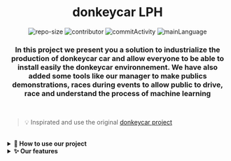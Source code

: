 <div align="center">
<h1> donkeycar LPH </h1>

![repo-size](https://img.shields.io/github/repo-size/mdl29/donkeycarLPH?style=flat-square)
![contributor](https://img.shields.io/github/contributors/mdl29/donkeycarLPH?style=flat-square)
![commitActivity](https://img.shields.io/github/commit-activity/m/mdl29/donkeycarLPH?logo=github&style=flat-square)
![mainLanguage](https://img.shields.io/github/languages/top/mdl29/donkeycarLPH?color=yellow&style=flat-square)

### In this project we present you a solution to industrialize the production of donkeycar car and allow everyone to be able to install easily the donkeycar environnement. We have also added some tools like our manager to make publics demonstrations, races during events to allow public to drive, race and understand the process of machine learning
</div>
<br>

 > 💡 Inspirated and use the original [donkeycar project](https://github.com/autorope/donkeycar)
 
 <br>

<details>	
  <summary><b> 🚀 How to use our project</b></summary>

## 🧰 Build your own donkeycar 

***

Before use our project you need to build your donkeycar.
If you don't have a donkeycar, please follow this [tutorial](https://docs.donkeycar.com/guide/build_hardware/) made by donkeycar community

### **Tips :**
If you using wide angle camera like [this](https://www.kubii.fr/cameras-capteurs/2207-module-camera-5mp-grand-angle-kubii-3272496011205.html), we have modelize on the chassis a camera cap holder. It is very usefull for avoid to lost it
![chassis](3dDesigns/camera-cover/preview.png)
> 📒 [open](3dDesigns/camera-cover/preview.png) chassis stl file




## 🧪 Create your ansible recipe

*** 
If you wanted to use our features and improvements you should create your own recipe book with your wanted recipes. Indeed, ansible has a configuration file where we specifie what options ( recipe ) we want, so you have to modify the [donkeycar.yml](ansible/donkeycar.yml) file and comment recipies which you don't want

```yml
 roles:
    - role: raspi-config #rasperry pi configuration role
      become: yes # This role need root privileges
    - role: car-config # car configurations (ntp, hostname, ds4drv...)
      become: yes # This role need root privileges
    - role: shutdown-btn # shutdown button service
      become: yes # This role need root privileges
    - role: ps4-controller # install and configure ds4drv
      become: no # This role no need root privileges
    - role: openCV # Install openCV (optional)
      become: yes # This role need root privileges
    - role: donkeycar # Donkeycar installation 
      become: no # This role doesn't need root privileges
    - role: mycar # create car with configurations
      become: no # This role no need root privileges
    - role: IR-lap-timer # install dependencies for take charge IR counter
      become: yes # This role need root privileges
```
> 📒 [ansible/donkeycar.yml](ansible/donkeycar.yml) preview

* `raspi-config` : defaults installations like wifi credentials, ssh ...
* `car-config` : car configurations (ntp, hostname, ds4drv...)
* `shutdown-btn` : add scripts for the shutdown button ( see [documentation](doc/boutton/Boutton_poussoir.md) and [shematic](doc/schema/schema-electronique.png) )
* `ps4-controller` : installation of ds4drv and configuration for ps4 bluetooth controllers
* `openCV` : install openCV according to donkeycar documentation
* `donkeycar` : install [donkeycar project](https://github.com/autorope/donkeycar) and its requirements 
* `mycar` : create mycar folder with its files
* `IR-lap-timer` : Infrared installation and configuration

**Don't comment required recipes (raspi-config, car-config, donkeycar, mycar ), this action can prevent the proper functioning of installations or configurations**

> ⚠️ Some features what we have added in theses ansible recipe need also harware. **Please read our [electronic shematic](doc/schema/schema-electronique.png) or <a href="##Hardware"> hardware documentation </a>

## ⚙️ Modify default car configurations

***

- modify configuration for single car

  Before launching your recipe, you should modify config var with your configurations like `wpa_suplicant`, donkeycar steering and throttle configuration
  > 📒 [ansible/group_vars/all](ansible/group_vars/all)

- configuration for multiple cars with the same image

You can configure the cars independently, in our case we have 4 configurations (see [ansible/config](ansible/config)).
To do this, you should specify add the car's hostname and mac address:
  > 📒 [ansible/config/hostnames](ansible/config/hostnames)
  ```text
  e4:5f:01:68:17:2c	dababycar
  ```
  afterwards, just create a folder with the car name at `ansible/config`. For our example we should create dababycar folder at `ansible/config/dababycar`.

  In this folder we should to create two file configuration :
   - `ds4drv.env` --> ps4 controller color
   - `myconfig.py` --> donkeycar myconfig

   example :
   > 📒 [ansible/config/dababycar/ds4drv.env](ansible/config/dababycar/ds4drv.env)
   ```env
  CONTROLLER_LED_COLOR=A103FC
   ```
  
  > 📒 [ansible/config/dababycar/myconfig.py](ansible/config/dababycar/myconfig.py)
   ```python
  DRIVE_TRAIN_TYPE = "PIGPIO_PWM" # SERVO_ESC|DC_STEER_THROTTLE|DC_TWO_WHEEL|SERVO_HBRIDGE_PWM|PIGPIO_PWM|MM1|MOCK

  STEERING_CHANNEL = 12           #channel on the 9685 pwm board 0-15
  STEERING_LEFT_PWM = 739         #pwm value for full left steering
  STEERING_RIGHT_PWM = 400        #pwm value for full right steering
  
  STEERING_PWM_PIN = 12           #Pin numbering according to Broadcom numbers
  STEERING_PWM_FREQ = 75          #Frequency for PWM
  STEERING_PWM_INVERTED = False   #If PWM needs to be inverted

  THROTTLE_CHANNEL = 13           #channel on the 9685 pwm board 0-15
  THROTTLE_FORWARD_PWM = 575      #pwm value for max forward throttle max 750
  THROTTLE_STOPPED_PWM = 470      #pwm value for no movement
  THROTTLE_REVERSE_PWM = 400      #pwm value for max reverse throttle

  THROTTLE_PWM_PIN = 13           #Pin numbering according to Broadcom numbers
  THROTTLE_PWM_FREQ = 75          #Frequency for PWM
  THROTTLE_PWM_INVERTED = False   #If PWM needs to be inverted

  AUTO_RECORD_ON_THROTTLE = False #if true, we will record whenever throttle is not zero. if false, you must manually toggle recording with some other trigger. Usually circle button on joystick.
  CONTROLLER_TYPE='custom' # Set the controller to be used to be our custom one ()

  LOGGING_LEVEL='DEBUG'
  ```

## 🚀 Launch ansible recipe

***

After have create your ansible playbook, you can launch it with these two options :
- install it by ssh but you should configure manually internet, ssh and install ansible on your raspberry pi. **Follow this [tutorial](ansible/README.md)**
- generate your raspian image with donkeycar installed using packer.**follow this [tutorial](packer/README.md)**

## 👷 Build infrared transmitter

***

For count laps in donkeycar manager, we should build a infrared emitting tower.

**TODO**


## 🏎 Run our manager and happy race !

***

1 - Run our backend according to our [documentation](backend/README.md)

2 - Run our frontend according to our [documentation](donkeycarManagerFront/README.md)


  <br/>	
</details>

<details>	
  <summary><b>✨ Our features</b></summary>
  <br/>	
 
## Software 

***

### Ansible remote installation documentation : 
  > we have made a ansible book for automate our donleycar and raspberry pi installation remotely (ssh).
    Indeed, these recipes allow us to have one single clean installation and be able to repeat it to infinity. <br>
    <b>ℹ️ Read [documentation](ansible/README.md) !! </b>

### Generate raspian image with donkeycar installation :
 > With ansible and packer, we can also generate a raspian image with our donkeycar installation. This feature is very usefull if we want to share it with people and don't use ssh. <br>
 <b>ℹ️ Read [documentation](ansible/README.md) !! </b>

### Generate raspian image with donkeycar installation :
 > With ansible and packer, we can also generate a raspian image with our donkeycar installation. This feature is very usefull if we want to share it with people and don't use ssh. <br>
 <b>ℹ️ Read [documentation](packer/README.md) !! </b>

### Donkeycar manager :
 > We have created a donkeycar manager. This manager is separated in to parts : a backend ( with database, api ...) and a frontend ( vuejs 2), it allow us to see cars who running, stopped, manage players who race... <br>
 <b>ℹ️ For more informations about how it works, you can see our documentation [here](doc/donkeycarManager/manager-features.md)</b>

## Hardware

***

<br>

### Our shematic : 

![Fichier Fritzing](doc/schema/schema-electronique.png)

### Shutdown button :
> we have made a shutdown button, for shutdown car manually because when ssh crash we can't make a clean shutdown and we risk to damage the SD card

### Led indicator :
 > This led indcator allow us to know if the car is up or not. If the led is up, the car working.

### Infrared sensor
> we using `KY-022` sensor for our cars, It allow us to count laps when a car pass front of the infrared emitting tower

## 3D designs 

***

### Anti-theft for ps4 controllers :
 >ℹ️ see [documentation](3dDesigns/car-chassis/README.md)

### Camera cap holder :
>ℹ️ see [documentation](3dDesigns/camera-cover/README.md)
